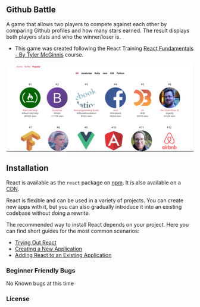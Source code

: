 
## Github Battle

A game that allows two players to compete against each other by comparing Github profiles and how many stars earned.
The result displays both players stats and who the winner/loser is.

* This game was created following the React Training [React Fundamentals - By Tyler McGinnis](https://online.reacttraining.com/courses) course.

![alt text](https://github.com/danlauby/github-battle/blob/master/github-battle-screenshot.PNG?raw=true)

## Installation

React is available as the `react` package on [npm](https://www.npmjs.com/). It is also available on a [CDN](https://facebook.github.io/react/docs/installation.html#using-a-cdn).

React is flexible and can be used in a variety of projects. You can create new apps with it, but you can also gradually introduce it into an existing codebase without doing a rewrite.

The recommended way to install React depends on your project. Here you can find short guides for the most common scenarios:

* [Trying Out React](https://facebook.github.io/react/docs/installation.html#trying-out-react)
* [Creating a New Application](https://facebook.github.io/react/docs/installation.html#creating-a-new-application)
* [Adding React to an Existing Application](https://facebook.github.io/react/docs/installation.html#adding-react-to-an-existing-application)


### Beginner Friendly Bugs

No Known bugs at this time

### License
